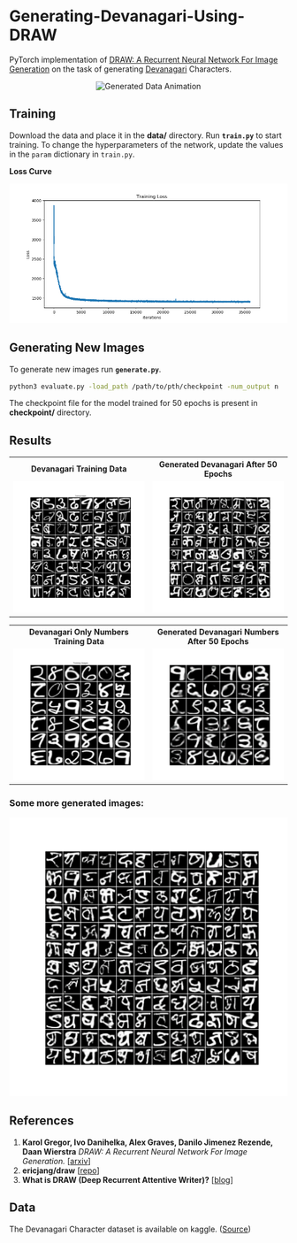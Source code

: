 # Generating-Devanagari-Using-DRAW
PyTorch implementation of [DRAW: A Recurrent Neural Network For Image Generation](https://arxiv.org/abs/1502.04623) on the task of generating [Devanagari](https://en.wikipedia.org/wiki/Devanagari) Characters.
<p align="center">
<img src="images/devanagari_generate.gif" title="Generated Data Animation" alt="Generated Data Animation">
</p>

## Training
Download the data and place it in the **data/** directory. Run **`train.py`** to start training. To change the hyperparameters of the network, update the values in the `param` dictionary in `train.py`.

**Loss Curve**
<p align="center">
<img src="images/Devanagari_Loss_Curve.png" title="Training Loss Curves" alt="Training Loss Curves">
</p>

## Generating New Images
To generate new images run **`generate.py`**.
```sh
python3 evaluate.py -load_path /path/to/pth/checkpoint -num_output n
```
The checkpoint file for the model trained for 50 epochs is present in **checkpoint/** directory.

## Results
<table align='center'>
<tr align='center'>
<th> Devanagari Training Data </th>
<th> Generated Devanagari After 50 Epochs</th>
</tr>
<tr>
<td><img src = 'images/Devanagari_Training_Data.png'>
<td><img src = 'images/Devanagari_Generated_Image.png'>
</tr>
</table>
<table align='center'>
<tr align='center'>
<th> Devanagari Only Numbers Training Data </th>
<th> Generated Devanagari Numbers After 50 Epochs</th>
</tr>
<tr>
<td><img src = 'images/devanagari_num_Training_Data.png'>
<td><img src = 'images/devanagari_num_epoch_50_generated_image.png'>
</tr>
</table>

### Some more generated images:
<img src = 'images/Generated_Image144_1.png'>

## References
1. **Karol Gregor, Ivo Danihelka, Alex Graves, Danilo Jimenez Rezende, Daan Wierstra** *DRAW: A Recurrent Neural Network For Image Generation.* [[arxiv](https://arxiv.org/abs/1502.04623)]
2. **ericjang/draw** [[repo](https://github.com/ericjang/draw)]
3. **What is DRAW (Deep Recurrent Attentive Writer)?** [[blog](http://kvfrans.com/what-is-draw-deep-recurrent-attentive-writer/)]

## Data
The Devanagari Character dataset is available on kaggle. ([Source](https://www.kaggle.com/rishianand/devanagari-character-set))
